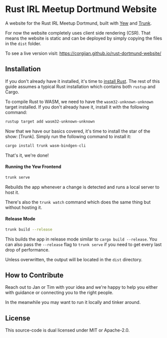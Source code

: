 # Rust IRL Meetup Dortmund Website

A website for the Rust IRL Meetup Dortmund, built with [Yew](https://yew.rs/) and [Trunk](https://trunkrs.dev/).

For now the website completely uses client side rendering (CSR). That means the website is static and can be deployed
by simply copying the files in the `dist` folder.

To see a live version visit: https://corgijan.github.io/rust-dortmund-website/

## Installation

If you don't already have it installed, it's time to [install Rust](https://www.rust-lang.org/tools/install).
The rest of this guide assumes a typical Rust installation which contains both `rustup` and Cargo.

To compile Rust to WASM, we need to have the `wasm32-unknown-unknown` target installed.
If you don't already have it, install it with the following command:

```bash
rustup target add wasm32-unknown-unknown
```

Now that we have our basics covered, it's time to install the star of the show: [Trunk].
Simply run the following command to install it:

```bash
cargo install trunk wasm-bindgen-cli
```

That's it, we're done!

#### Running the Yew Frontend

```bash
trunk serve
```

Rebuilds the app whenever a change is detected and runs a local server to host it.

There's also the `trunk watch` command which does the same thing but without hosting it.

#### Release Mode

```bash
trunk build --release
```

This builds the app in release mode similar to `cargo build --release`.
You can also pass the `--release` flag to `trunk serve` if you need to get every last drop of performance.

Unless overwritten, the output will be located in the `dist` directory.

## How to Contribute

Reach out to Jan or Tim with your idea and we're happy to help you either with guidance or connecting you to the
right people.

In the meanwhile you may want to run it locally and tinker around.

## License

This source-code is dual licensed under MIT or Apache-2.0.
